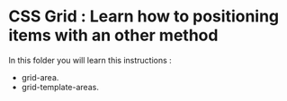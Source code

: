 # CSS Grid : Learn how to positioning items with an other method
In this folder you will learn this instructions :
* grid-area.
* grid-template-areas.
